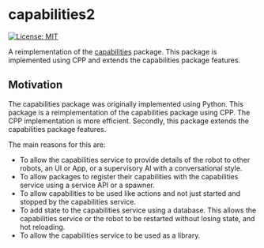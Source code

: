 # capabilities2

[![License: MIT](https://img.shields.io/badge/License-MIT-yellow.svg)](https://opensource.org/licenses/MIT)

A reimplementation of the [capabilities](https://github.com/osrf/capabilities) package. This package is implemented using CPP and extends the capabilities package features.

## Motivation

The capabilities package was originally implemented using Python. This package is a reimplementation of the capabilities package using CPP. The CPP implementation is more efficient. Secondly, this package extends the capabilities package features.

The main reasons for this are:

- To allow the capabilities service to provide details of the robot to other robots, an UI or App, or a supervisory AI with a conversational style.
- To allow packages to register their capabilities with the capabilities service using a service API or a spawner.
- To allow capabilities to be used like actions and not just started and stopped by the capabilities service.
- To add state to the capabilities service using a database. This allows the capabilities service or the robot to be restarted without losing state, and hot reloading.
- To allow the capabilities service to be used as a library.
